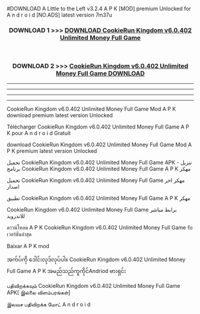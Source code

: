 #DOWNLOAD A Little to the Left v3.2.4 A P K [MOD] premium Unlocked for A n d r o i d [NO.ADS] latest version 7m37u 



<div align="center">

<h3>DOWNLOAD 1 >>> <a href="https://getmod1.web.app/?judule=Btd Battles">DOWNLOAD CookieRun Kingdom v6.0.402 Unlimited Money Full Game </a></h3><br>

<h3>DOWNLOAD 2 >>> <a href="https://getmod1.web.app/?judule=Btd Battles">CookieRun Kingdom v6.0.402 Unlimited Money Full Game  DOWNLOAD </a></h3>

</div>


----------------------------------------------------------

----------------------------------------------------------

----------------------------------------------------------

----------------------------------------------------------


CookieRun Kingdom v6.0.402 Unlimited Money Full Game  Mod A P K download premium latest version Unlocked

Télécharger CookieRun Kingdom v6.0.402 Unlimited Money Full Game  A P K pour A n d r o i d Gratuit

download CookieRun Kingdom v6.0.402 Unlimited Money Full Game  Mod A P K premium latest version Unlocked

تحميل CookieRun Kingdom v6.0.402 Unlimited Money Full Game  APK - تنزيل برنامج CookieRun Kingdom v6.0.402 Unlimited Money Full Game  A P K مهكر

تحميل CookieRun Kingdom v6.0.402 Unlimited Money Full Game  مهكر اخر اصدار

تطبيق CookieRun Kingdom v6.0.402 Unlimited Money Full Game  A P K مهكر

CookieRun Kingdom v6.0.402 Unlimited Money Full Game  برابط مباشر للاندرويد

ดาวน์โหลด A P K CookieRun Kingdom v6.0.402 Unlimited Money Full Game  รับเวอร์ชันล่าสุด

Baixar A P K mod

အက်ပ်ကို ဒေါင်းလုဒ်လုပ်ပါ။ CookieRun Kingdom v6.0.402 Unlimited Money Full Game  A P K အမည်သည်ကူကိုင်Andriod ဗားရှင်း

பதிவிறக்கவும் CookieRun Kingdom v6.0.402 Unlimited Money Full Game  APK[ இல்லை விளம்பரங்கள்] 
 
இலவச பதிவிறக்க மோட் A n d r o i d



